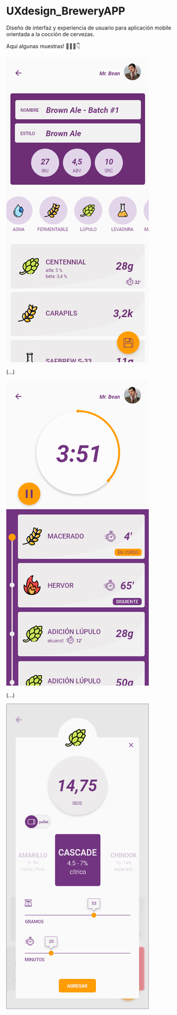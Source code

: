 # UXdesign_BreweryAPP
Diseño de interfaz y experiencia de usuario para aplicación mobile orientada a la cocción de cervezas.

Aquí algunas muestras! 🍻📱👀👇

<img src="https://github.com/marrietapo/UXdesign_BreweryAPP/blob/main/Creando%20recetas.png?raw=true" alt="muestra"/>

(...)

<img src="https://github.com/marrietapo/UXdesign_BreweryAPP/blob/main/Cocci%C3%B3n.png?raw=true" alt="muestra"/>

(...)

<img src="https://github.com/marrietapo/UXdesign_BreweryAPP/blob/main/Adicion%20lupulo.png?raw=true" alt="muestra"/>
